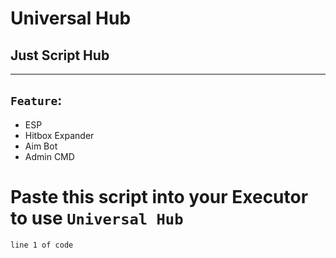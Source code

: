 # Universal Hub
## Just Script Hub
___
## `Feature`:
+ ESP
+ Hitbox Expander
+ Aim Bot
+ Admin CMD
# Paste this script into your Executor to use `Universal Hub`
    line 1 of code

